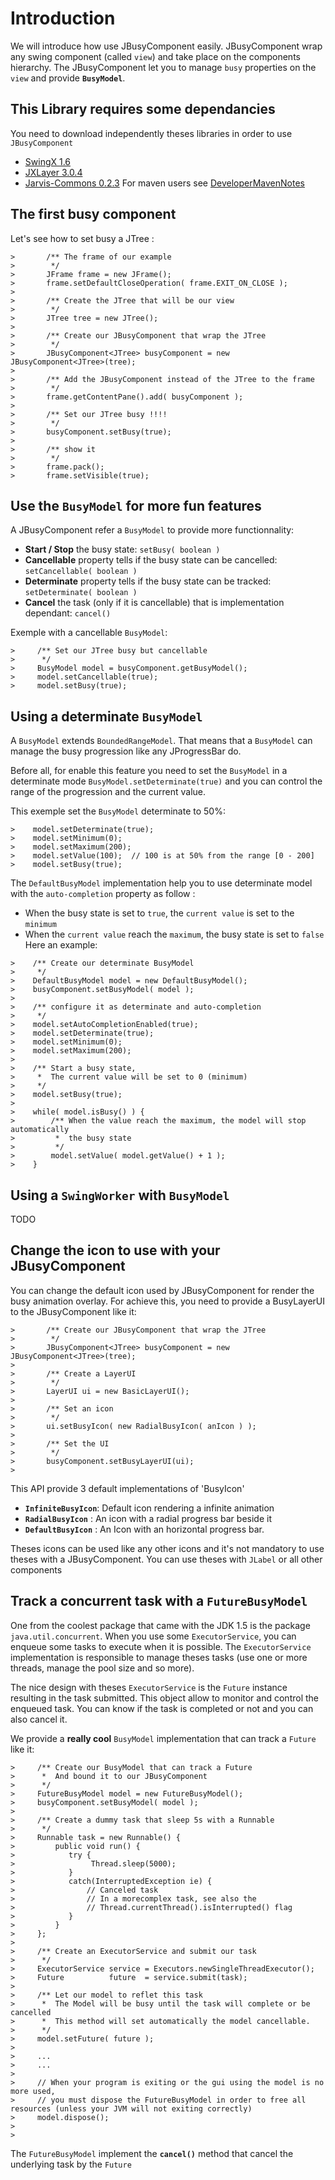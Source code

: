 

# Introduction #

We will introduce how use JBusyComponent easily.
JBusyComponent wrap any swing component (called `view`) and take place on the components hierarchy. The JBusyComponent let you to manage `busy` properties on the `view` and provide **`BusyModel`**.

## This Library requires some dependancies ##
You need to download independently theses libraries in order to use `JBusyComponent`
  * [SwingX 1.6](http://swinglabs.org/)
  * [JXLayer 3.0.4](http://jxlayer.dev.java.net/)
  * [Jarvis-Commons 0.2.3](http://code.google.com/p/jarvis-commons/)
For maven users see [DeveloperMavenNotes](http://code.google.com/p/jbusycomponent/wiki/DeveloperMavenNotes)

## The first busy component ##
Let's see how to set busy a JTree :
```
>       /** The frame of our example
>        */
>       JFrame frame = new JFrame();
>       frame.setDefaultCloseOperation( frame.EXIT_ON_CLOSE );
>       
>       /** Create the JTree that will be our view
>        */
>       JTree tree = new JTree();
>
>       /** Create our JBusyComponent that wrap the JTree 
>        */
>       JBusyComponent<JTree> busyComponent = new JBusyComponent<JTree>(tree);
>
>       /** Add the JBusyComponent instead of the JTree to the frame
>        */
>       frame.getContentPane().add( busyComponent );
>       
>       /** Set our JTree busy !!!!
>        */
>       busyComponent.setBusy(true);
>       
>       /** show it
>        */
>       frame.pack();
>       frame.setVisible(true);
```

## Use the `BusyModel` for more **fun** features ##
A JBusyComponent refer a `BusyModel` to provide more functionnality:
  * **Start / Stop** the busy state: `setBusy( boolean )`
  * **Cancellable** property tells if the busy state can be cancelled: `setCancellable( boolean )`
  * **Determinate** property tells if the busy state can be tracked:  `setDeterminate( boolean )`
  * **Cancel** the task (only if it is cancellable) that is implementation dependant: `cancel()`

Exemple with a cancellable `BusyModel`:
```
>     /** Set our JTree busy but cancellable
>      */
>     BusyModel model = busyComponent.getBusyModel();
>     model.setCancellable(true);
>     model.setBusy(true);
```
## Using a determinate `BusyModel` ##
A `BusyModel` extends `BoundedRangeModel`.
That means that a `BusyModel` can manage the busy progression like any JProgressBar do.

Before all, for enable this feature you need to set the `BusyModel` in a determinate mode `BusyModel.setDeterminate(true)` and you can control the range of the progression and the current value.

This exemple set the `BusyModel` determinate to 50%:
```
>    model.setDeterminate(true);
>    model.setMinimum(0);
>    model.setMaximum(200);
>    model.setValue(100);  // 100 is at 50% from the range [0 - 200]
>    model.setBusy(true);
```

The `DefaultBusyModel` implementation help you to use determinate model with the `auto-completion` property as follow :
  * When the busy state is set to `true`, the `current value` is set to the `minimum`
  * When the `current value` reach the `maximum`, the busy state is set to `false`
Here an example:
```
>    /** Create our determinate BusyModel 
>     */
>    DefaultBusyModel model = new DefaultBusyModel();
>    busyComponent.setBusyModel( model );
>     
>    /** configure it as determinate and auto-completion
>     */
>    model.setAutoCompletionEnabled(true);
>    model.setDeterminate(true);
>    model.setMinimum(0);
>    model.setMaximum(200);
>       
>    /** Start a busy state, 
>     *  The current value will be set to 0 (minimum)
>     */
>    model.setBusy(true);
>     
>    while( model.isBusy() ) {
>        /** When the value reach the maximum, the model will stop automatically
>         *  the busy state
>         */
>        model.setValue( model.getValue() + 1 );
>    }
```

## Using a `SwingWorker` with `BusyModel` ##
TODO

## Change the icon to use with your JBusyComponent ##
You can change the default icon used by JBusyComponent for render the busy animation overlay.
For achieve this, you need to provide a BusyLayerUI to the JBusyComponent like it:

```
>       /** Create our JBusyComponent that wrap the JTree 
>        */
>       JBusyComponent<JTree> busyComponent = new JBusyComponent<JTree>(tree);
>
>       /** Create a LayerUI
>        */
>       LayerUI ui = new BasicLayerUI();
> 
>       /** Set an icon
>        */
>       ui.setBusyIcon( new RadialBusyIcon( anIcon ) );
>       
>       /** Set the UI
>        */
>       busyComponent.setBusyLayerUI(ui);
>
```

This API provide 3 default implementations of 'BusyIcon'
  * **`InfiniteBusyIcon`**: Default icon rendering a infinite animation
  * **`RadialBusyIcon`** : An icon with a radial progress bar beside it
  * **`DefaultBusyIcon`** : An Icon with an horizontal progress bar.

Theses icons can be used like any other icons and it's not mandatory to use theses with a JBusyComponent. You can use theses with `JLabel` or all other components

## Track a concurrent task with a `FutureBusyModel` ##
One from the coolest package that came with the JDK 1.5 is the package `java.util.concurrent`.
When you use some `ExecutorService`, you can enqueue some tasks to execute when it is possible. The `ExecutorService` implementation is responsible to manage theses tasks (use one or more threads, manage the pool size and so more).

The nice design with theses `ExecutorService` is the `Future` instance resulting in the task submitted. This object allow to monitor and control the enqueued task. You can know if the task is completed or not and you can also cancel it.

We provide a **really cool** `BusyModel` implementation that can track a `Future` like it:
```
>     /** Create our BusyModel that can track a Future
>      *  And bound it to our JBusyComponent
>      */
>     FutureBusyModel model = new FutureBusyModel();
>     busyComponent.setBusyModel( model );
>        
>     /** Create a dummy task that sleep 5s with a Runnable
>      */
>     Runnable task = new Runnable() {
>         public void run() {
>            try { 
>                 Thread.sleep(5000);
>            }
>            catch(InterruptedException ie) {
>                // Canceled task
>                // In a morecomplex task, see also the 
>                // Thread.currentThread().isInterrupted() flag
>            }
>         }
>     };
>       
>     /** Create an ExecutorService and submit our task
>      */
>     ExecutorService service = Executors.newSingleThreadExecutor();
>     Future          future  = service.submit(task);
>       
>     /** Let our model to reflet this task
>      *  The Model will be busy until the task will complete or be cancelled
>      *  This method will set automatically the model cancellable.
>      */
>     model.setFuture( future );
>
>     ...
>     ...
>
>     // When your program is exiting or the gui using the model is no more used, 
>     // you must dispose the FutureBusyModel in order to free all resources (unless your JVM will not exiting correctly)
>     model.dispose();
>
>
```

The `FutureBusyModel` implement the **`cancel()`** method that cancel the underlying task by the `Future`